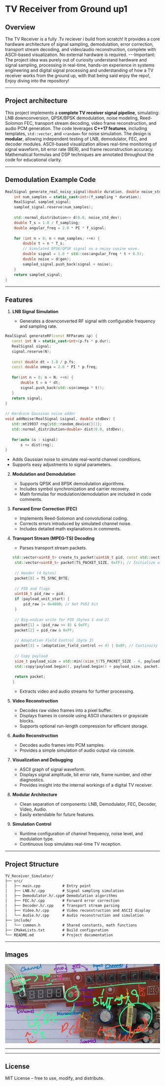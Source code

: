 # TV Receiver from Ground up1

## Overview

The TV Receiver  is a fully .Tv reciever i build from scratch! It provides a core hardware architecture of signal sampling, demodulation, error correction, transport stream decoding, and video/audio reconstruction, complete with ASCII-based visualization. No external hardware is required.
---Important: The project idea was purely out of curiosity understand hardware and signal sampling, processing in real-time, hands-on experience in systems engineering and digital signal processing and understanding of how a TV receiver works from the ground up, with that being said enjoy the repo!, Enjoy diving into the repository!

---

## Project architecture

This project implements a **complete TV receiver signal pipeline**, simulating: LNB downconversion, QPSK/BPSK demodulation, noise modeling, Reed-Solomon FEC, transport stream decoding, video frame reconstruction, and audio PCM generation. The code leverages **C++17 features**, including templates, `std::vector`, and `<random>` for noise simulation. The design is **modular**, allowing independent testing of LNB, demodulator, FEC, and decoder modules. ASCII-based visualization allows real-time monitoring of signal waveform, bit error rate (BER), and frame reconstruction accuracy. Mathematical formulas and DSP techniques are annotated throughout the code for educational clarity.

---

## Demodulation Example Code

```cpp
RealSignal generate_real_noisy_signal(double duration, double noise_std_dev) {
    int num_samples = static_cast<int>(f_sampling * duration);
    RealSignal sampled_signal;
    sampled_signal.reserve(num_samples);

    std::normal_distribution<> d(0.0, noise_std_dev);
    double T_s = 1.0 / f_sampling;
    double angular_freq = 2.0 * PI * f_signal;

    for (int n = 0; n < num_samples; ++n) {
        double t = n * T_s;
        // Simulated BPSK/QPSK signal as a noisy cosine wave.
        double signal = 1.0 * std::cos(angular_freq * t + 0.5);
        double noise = d(gen);
        sampled_signal.push_back(signal + noise);
    }
    return sampled_signal;
}
```
---

## Features

1. **LNB Signal Simulation**

   - Generates a downconverted RF signal with configurable frequency and sampling rate.

 ```cpp
RealSignal generateRF(const RFParams &p) {
    const int N = static_cast<int>(p.fs * p.dur);
    RealSignal signal; 
    signal.reserve(N);

    const double dt = 1.0 / p.fs;
    const double omega = 2.0 * PI * p.freq;

    for(int n = 0; n < N; ++n) {
        double t = n * dt;
        signal.push_back(std::sin(omega * t));
    }
    return signal;
}

// Hardcore Gaussian noise adder
void addNoise(RealSignal &signal, double stdDev) {
    std::mt19937 rng{std::random_device{}()};
    std::normal_distribution<double> dist(0.0, stdDev);

    for(auto &s : signal) 
        s += dist(rng);
}
```

     
  - Adds Gaussian noise to simulate real-world channel conditions.
   - Supports easy adjustments to signal parameters.

2. **Modulation and Demodulation**

   - Supports QPSK and 8PSK demodulation algorithms.
   - Includes symbol synchronization and carrier recovery.
   - Math formulas for modulation/demodulation are included in code comments.

3. **Forward Error Correction (FEC)**

   - Implements Reed-Solomon and convolutional coding.
   - Corrects errors introduced by simulated channel noise.
   - Includes detailed math explanations in comments.

4. **Transport Stream (MPEG-TS) Decoding**

   - Parses transport stream packets.
   
   ```cpp
   std::vector<uint8_t> create_ts_packet(uint16_t pid, const std::vector<uint8_t>& payload, bool payload_unit_start = false, uint8_t adaptation_field_control = 1) {
    std::vector<uint8_t> packet(TS_PACKET_SIZE, 0xFF); // Initialize with padding (0xFF)
    
    // Header (4 bytes)
    packet[0] = TS_SYNC_BYTE;
    
    // PID and flags
    uint16_t pid_raw = pid;
    if (payload_unit_start) {
        pid_raw |= 0x4000; // Set PUSI bit
    }
    
    // Big-endian write for PID (bytes 1 and 2)
    packet[1] = (pid_raw >> 8) & 0xFF;
    packet[2] = pid_raw & 0xFF;
    
    // Adaptation Field Control (byte 3)
    packet[3] = (adaptation_field_control << 4) | 0x0F; // Continuity counter 0xF for simplicity
    
    // Copy payload
    size_t payload_size = std::min((size_t)TS_PACKET_SIZE - 4, payload.size());
    std::copy(payload.begin(), payload.begin() + payload_size, packet.begin() + 4);
    
    return packet;
   }
   ```




   - Extracts video and audio streams for further processing.

5. **Video Reconstruction**

   - Decodes raw video frames into a pixel buffer.
   - Displays frames in console using ASCII characters or grayscale blocks.
   - Supports optional run-length compression for efficient storage.

6. **Audio Reconstruction**

   - Decodes audio frames into PCM samples.
   - Provides a simple simulation of audio output via console.

7. **Visualization and Debugging**

   - ASCII graph of signal waveform.
   - Displays signal amplitude, bit error rate, frame number, and other diagnostics.
   - Provides insight into the internal workings of a digital TV receiver.

8. **Modular Architecture**

   - Clean separation of components: LNB, Demodulator, FEC, Decoder, Video, Audio.
   - Easily extendable for future features.

9. **Simulation Control**

   - Runtime configuration of channel frequency, noise level, and modulation type.
   - Continuous loop simulates real-time TV reception.

---

## Project Structure

```
TV_Receiver_Simulator/
├── src/
│   ├── main.cpp          # Entry point
│   ├── LNB.h/.cpp        # Signal sampling simulation
│   ├── Demodulator.h/.cpp# Demodulation algorithms
│   ├── FEC.h/.cpp        # Forward error correction
│   ├── Decoder.h/.cpp    # Transport stream parsing
│   ├── Video.h/.cpp      # Video reconstruction and ASCII display
│   └── Audio.h/.cpp      # Audio reconstruction and simulation
├── include/
│   └── common.h          # Shared constants, math functions
├── CMakeLists.txt        # Build configuration
└── README.md             # Project documentation
```

---

## Images
![Video Frame ASCII](images/front.png)


---

---

## License

MIT License – free to use, modify, and distribute.
